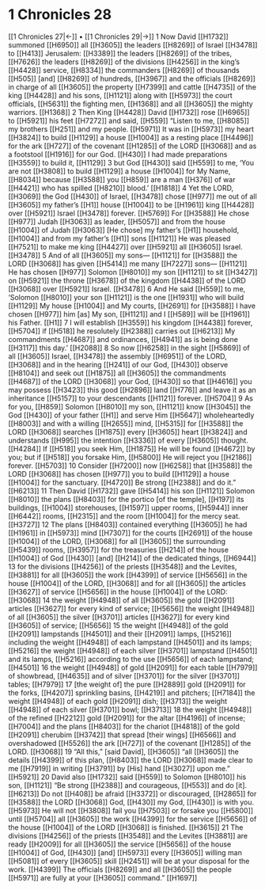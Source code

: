 # 1 Chronicles 28
[[1 Chronicles 27|←]] • [[1 Chronicles 29|→]]
1 Now David [[H1732]] summoned [[H6950]] all [[H3605]] the leaders [[H8269]] of Israel [[H3478]] to [[H413]] Jerusalem: [[H3389]] the leaders [[H8269]] of the tribes, [[H7626]] the leaders [[H8269]] of the divisions [[H4256]] in the king’s [[H4428]] service, [[H8334]] the commanders [[H8269]] of thousands [[H505]] [and] [[H8269]] of hundreds, [[H3967]] and the officials [[H8269]] in charge of all [[H3605]] the property [[H7399]] and cattle [[H4735]] of the king [[H4428]] and his sons, [[H1121]] along with [[H5973]] the court officials, [[H5631]] the fighting men, [[H1368]] and all [[H3605]] the mighty warriors. [[H1368]] 
2 Then King [[H4428]] David [[H1732]] rose [[H6965]] to [[H5921]] his feet [[H7272]] and said, [[H559]] “Listen to me, [[H8085]] my brothers [[H251]] and my people. [[H5971]] It was in [[H5973]] my heart [[H3824]] to build [[H1129]] a house [[H1004]] as a resting place [[H4496]] for the ark [[H727]] of the covenant [[H1285]] of the LORD [[H3068]] and as a footstool [[H1916]] for our God. [[H430]] I had made preparations [[H3559]] to build it, [[H1129]] 
3 but God [[H430]] said [[H559]] to me,  ‘You are not [[H3808]] to build [[H1129]] a house [[H1004]] for My Name, [[H8034]] because [[H3588]] you [[H859]] are a man [[H376]] of war [[H4421]] who has spilled [[H8210]] blood.’ [[H1818]] 
4 Yet the LORD, [[H3069]] the God [[H430]] of Israel, [[H3478]] chose [[H977]] me  out of all [[H3605]] my father’s [[H1]] house [[H1004]] to be [[H1961]] king [[H4428]] over [[H5921]] Israel [[H3478]] forever. [[H5769]] For [[H3588]] He chose [[H977]] Judah [[H3063]] as leader, [[H5057]] and from the house [[H1004]] of Judah [[H3063]] [He chose] my father’s [[H1]] household, [[H1004]] and from my father’s [[H1]] sons [[H1121]] He was pleased [[H7521]] to make me king [[H4427]] over [[H5921]] all [[H3605]] Israel. [[H3478]] 
5 And of all [[H3605]] my sons— [[H1121]] for [[H3588]] the LORD [[H3068]] has given [[H5414]] me many [[H7227]] sons— [[H1121]] He has chosen [[H977]] Solomon [[H8010]] my son [[H1121]] to sit [[H3427]] on [[H5921]] the throne [[H3678]] of the kingdom [[H4438]] of the LORD [[H3068]] over [[H5921]] Israel. [[H3478]] 
6 And He said [[H559]] to me,  ‘Solomon [[H8010]] your son [[H1121]] is the one [[H1931]] who will build [[H1129]] My house [[H1004]] and My courts, [[H2691]] for [[H3588]] I have chosen [[H977]] him [as]  My  son, [[H1121]] and I [[H589]] will be [[H1961]] his  Father. [[H1]] 
7 I will establish [[H3559]] his kingdom [[H4438]] forever, [[H5704]] if [[H518]] he resolutely [[H2388]] carries out [[H6213]] My commandments [[H4687]] and ordinances, [[H4941]] as is being done [[H3117]] this day.’ [[H2088]] 
8 So now [[H6258]] in the sight [[H5869]] of all [[H3605]] Israel, [[H3478]] the assembly [[H6951]] of the LORD, [[H3068]] and in the hearing [[H241]] of our God, [[H430]] observe [[H8104]] and seek out [[H1875]] all [[H3605]] the commandments [[H4687]] of the LORD [[H3068]] your God, [[H430]] so that [[H4616]] you may possess [[H3423]] this good [[H2896]] land [[H776]] and leave it as an inheritance [[H5157]] to your descendants [[H1121]] forever. [[H5704]] 
9 As for you, [[H859]] Solomon [[H8010]] my son, [[H1121]] know [[H3045]] the God [[H430]] of your father [[H1]] and serve Him [[H5647]] wholeheartedly [[H8003]] and with a willing [[H2655]] mind, [[H5315]] for [[H3588]] the LORD [[H3068]] searches [[H1875]] every [[H3605]] heart [[H3824]] and understands [[H995]] the intention [[H3336]] of every [[H3605]] thought. [[H4284]] If [[H518]] you seek Him, [[H1875]] He will be found [[H4672]] by you;  but if [[H518]] you forsake Him, [[H5800]] He will reject you [[H2186]] forever. [[H5703]] 
10 Consider [[H7200]] now [[H6258]] that [[H3588]] the LORD [[H3068]] has chosen [[H977]] you  to build [[H1129]] a house [[H1004]] for the sanctuary. [[H4720]] Be strong [[H2388]] and do it.” [[H6213]] 
11 Then David [[H1732]] gave [[H5414]] his son [[H1121]] Solomon [[H8010]] the plans [[H8403]] for the portico [of the temple], [[H197]] its buildings, [[H1004]] storehouses, [[H1597]] upper rooms, [[H5944]] inner [[H6442]] rooms, [[H2315]] and the room [[H1004]] for the mercy seat. [[H3727]] 
12 The plans [[H8403]] contained everything [[H3605]] he had [[H1961]] in [[H5973]] mind [[H7307]] for the courts [[H2691]] of the house [[H1004]] of the LORD, [[H3068]] for all [[H3605]] the surrounding [[H5439]] rooms, [[H3957]] for the treasuries [[H214]] of the house [[H1004]] of God [[H430]] [and] [[H214]] of the dedicated things, [[H6944]] 
13 for the divisions [[H4256]] of the priests [[H3548]] and the Levites, [[H3881]] for all [[H3605]] the work [[H4399]] of service [[H5656]] in the house [[H1004]] of the LORD, [[H3068]] and for all [[H3605]] the articles [[H3627]] of service [[H5656]] in the house [[H1004]] of the LORD: [[H3068]] 
14 the weight [[H4948]] of all [[H3605]] the gold [[H2091]] articles [[H3627]] for every kind of service; [[H5656]] the weight [[H4948]] of all [[H3605]] the silver [[H3701]] articles [[H3627]] for every kind [[H3605]] of service; [[H5656]] 
15 the weight [[H4948]] of the gold [[H2091]] lampstands [[H4501]] and their [[H2091]] lamps, [[H5216]] including the weight [[H4948]] of each lampstand [[H4501]] and its lamps; [[H5216]] the weight [[H4948]] of each silver [[H3701]] lampstand [[H4501]] and its lamps, [[H5216]] according to the use [[H5656]] of each lampstand; [[H4501]] 
16 the weight [[H4948]] of gold [[H2091]] for each table [[H7979]] of showbread, [[H4635]] and of silver [[H3701]] for the silver [[H3701]] tables; [[H7979]] 
17 [the weight of] the pure [[H2889]] gold [[H2091]] for the forks, [[H4207]] sprinkling basins, [[H4219]] and pitchers; [[H7184]] the weight [[H4948]] of each gold [[H2091]] dish; [[H3713]] the weight [[H4948]] of each silver [[H3701]] bowl; [[H3713]] 
18 the weight [[H4948]] of the refined [[H2212]] gold [[H2091]] for the altar [[H4196]] of incense; [[H7004]] and the plans [[H8403]] for the chariot [[H4818]] of the gold [[H2091]] cherubim [[H3742]] that spread [their wings] [[H6566]] and overshadowed [[H5526]] the ark [[H727]] of the covenant [[H1285]] of the LORD. [[H3068]] 
19 “All this,” [said David], [[H3605]] “all [[H3605]] the details [[H4399]] of this plan, [[H8403]] the LORD [[H3068]] made clear to me [[H7919]] in writing [[H3791]] by [His] hand [[H3027]] upon me.” [[H5921]] 
20 David also [[H1732]] said [[H559]] to Solomon [[H8010]] his son, [[H1121]] “Be strong [[H2388]] and courageous, [[H553]] and do [it]. [[H6213]] Do not [[H408]] be afraid [[H3372]] or discouraged, [[H2865]] for [[H3588]] the LORD [[H3068]] God, [[H430]] my God, [[H430]] is with you. [[H5973]] He will not [[H3808]] fail you [[H7503]] or forsake you [[H5800]] until [[H5704]] all [[H3605]] the work [[H4399]] for the service [[H5656]] of the house [[H1004]] of the LORD [[H3068]] is finished. [[H3615]] 
21 The divisions [[H4256]] of the priests [[H3548]] and the Levites [[H3881]] are ready [[H2009]] for all [[H3605]] the service [[H5656]] of the house [[H1004]] of God, [[H430]] [and] [[H5973]] every [[H3605]] willing man [[H5081]] of every [[H3605]] skill [[H2451]] will be at your disposal for the work. [[H4399]] The officials [[H8269]] and all [[H3605]] the people [[H5971]] are fully at your [[H3605]] command.” [[H1697]] 

